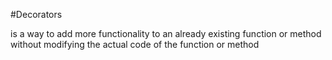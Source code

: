#Decorators

is a way to add more functionality to an already existing function or method without modifying the 
actual code of the function or method
